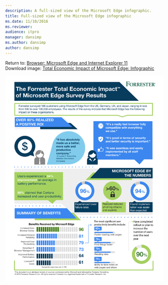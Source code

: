 ```yaml
---
description: A full-sized view of the Microsoft Edge infographic.
title: Full-sized view of the Microsoft Edge infographic
ms.date: 11/10/2016
ms.reviewer: 
audience: itpro
manager: dansimp
ms.author: dansimp
author: dansimp
---
```


Return to: [Browser: Microsoft Edge and Internet Explorer 11](enterprise-guidance-using-microsoft-edge-and-ie11.md)<br>
Download image: [Total Economic Impact of Microsoft Edge: Infographic](https://www.microsoft.com/download/details.aspx?id=53892)

![Full-sized Microsoft Edge infographic](images/img-microsoft-edge-infographic-lg.png)

